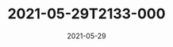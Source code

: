 ---
date: 2021-05-29
title: 2021-05-29T2133-000
hero: 2021/2021-05-29T2133-000.jpeg

# briefly describe the image…
alt: ''

# insert the closed caption text after the three-dash break…
# (include line-breaks, punctuation, and capitalization)
---